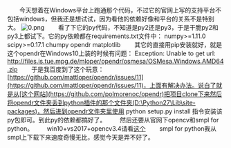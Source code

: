 &emsp;&emsp;今天想着在Windows平台上跑通那个代码，不过它的官网上写的支持平台不包括windows，但我还是想试试，因为看他的依赖好像和平台的关系不是特别大。
<img src="https://i.loli.net/2019/01/10/5c3752acc0701.png" alt="0.png" title="0.png" />
&emsp;&emsp;看了下它的py代码，不知道是py2还是py3，于是干脆py2和py3上都试下。它的py依赖都在requirements.txt文件中：
	numpy>=1.11.0
	scipy>=0.17.1
	chumpy
	opendr
	matplotlib
&emsp;&emsp;其它的直接用pip安装就好，就是这个opendr在Windows10上装的时候有问题：
	Exception: Unable to get url: http://files.is.tue.mpg.de/mloper/opendr/osmesa/OSMesa.Windows.AMD64.zip
&emsp;&emsp;于是我百度到了这个玩意：[https://github.com/mattloper/opendr/issues/11](https://github.com/mattloper/opendr/issues/11)，上面有解决办法。说白了就是从[这个网站](https://github.com/polmorenoc/opendr)把项目clone下来然后将opendr文件夹丢到python插件的那个文件夹(D:\Python27\Lib\site-packages)，然后进到opendr文件夹里使用 python setup.py install           指令安装该py包即可。到此py的依赖都搞好了。
&emsp;&emsp;然后还要从官网下opencv和smpl for python。
&emsp;&emsp;win10+vs2017+opencv3.4请看[这个](https://www.cnblogs.com/lzhu/p/8198654.html)
&emsp;&emsp;smpl for python我从smpl上下载下来速度奇慢无比，感觉今天是弄不好了。